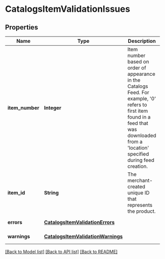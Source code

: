 # CatalogsItemValidationIssues
## Properties

| Name | Type | Description | Notes |
|------------ | ------------- | ------------- | -------------|
| **item\_number** | **Integer** | Item number based on order of appearance in the Catalogs Feed. For example, &#39;0&#39; refers to first item found in a feed that was downloaded from a &#39;location&#39; specified during feed creation. | [default to null] |
| **item\_id** | **String** | The merchant-created unique ID that represents the product. | [default to null] |
| **errors** | [**CatalogsItemValidationErrors**](CatalogsItemValidationErrors.md) |  | [default to null] |
| **warnings** | [**CatalogsItemValidationWarnings**](CatalogsItemValidationWarnings.md) |  | [default to null] |

[[Back to Model list]](../README.md#documentation-for-models) [[Back to API list]](../README.md#documentation-for-api-endpoints) [[Back to README]](../README.md)

